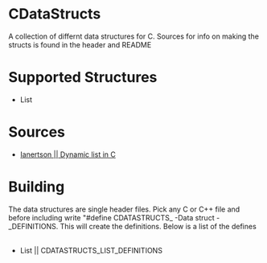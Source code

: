 # CDataStructs
A collection of differnt data structures for C. Sources for info on making the structs is found in the header and README

# Supported Structures
- List

# Sources

- [Ianertson || Dynamic list in C](https://www.youtube.com/watch?v=QKZXQc8EBDk&t=1004s)

# Building
The data structures are single header files. Pick any C or C++ file and before including write "#define CDATASTRUCTS_ -Data struct - _DEFINITIONS. This will create the definitions. Below is a list of the defines <br>
<br>
- List || CDATASTRUCTS_LIST_DEFINITIONS